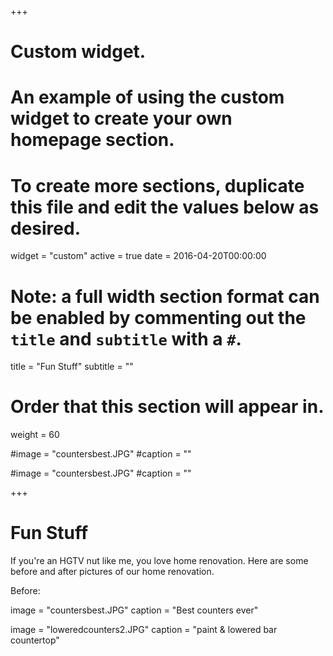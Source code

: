 +++
# Custom widget.
# An example of using the custom widget to create your own homepage section.
# To create more sections, duplicate this file and edit the values below as desired.
widget = "custom"
active = true
date = 2016-04-20T00:00:00

# Note: a full width section format can be enabled by commenting out the `title` and `subtitle` with a `#`.
title = "Fun Stuff"
subtitle = ""

# Order that this section will appear in.
weight = 60

#image = "countersbest.JPG"
#caption = ""

#image = "countersbest.JPG"
#caption = ""


+++
# Fun Stuff

If you're an HGTV nut like me, you love home renovation. Here are some before and after pictures of
our home renovation.

Before:

image = "countersbest.JPG"
caption = "Best counters ever"

image = "loweredcounters2.JPG"
caption = "paint & lowered bar countertop"

